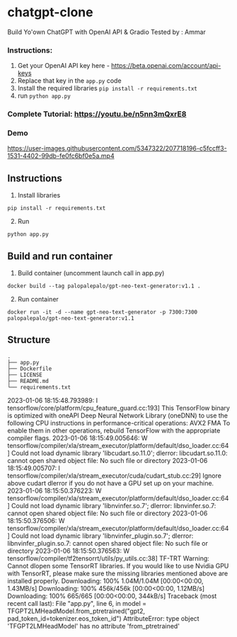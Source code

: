 # chatgpt-clone
Build Yo'own ChatGPT with OpenAI API &amp; Gradio Tested by : Ammar

### Instructions:

1. Get your OpenAI API key here - https://beta.openai.com/account/api-keys
2. Replace that key in the `app.py` code 
3. Install the required libraries `pip install -r requirements.txt` 
4. run `python app.py` 

### Complete Tutorial: https://youtu.be/n5nn3mQxrE8

### Demo

https://user-images.githubusercontent.com/5347322/207718196-c5fccff3-1531-4402-99db-fe0fc6bf0e5a.mp4

## Instructions

1. Install libraries

```
pip install -r requirements.txt
```

2. Run

```
python app.py
```

## Build and run container

1. Build container (uncomment launch call in app.py)

```
docker build --tag palopalepalo/gpt-neo-text-generator:v1.1 .
```

2. Run container

```
docker run -it -d --name gpt-neo-text-generator -p 7300:7300  palopalepalo/gpt-neo-text-generator:v1.1
```

## Structure

```
.
├── app.py
├── Dockerfile
├── LICENSE
├── README.md
└── requirements.txt
```



2023-01-06 18:15:48.793989: I tensorflow/core/platform/cpu_feature_guard.cc:193] This TensorFlow binary is optimized with oneAPI Deep Neural Network Library (oneDNN) to use the following CPU instructions in performance-critical operations:  AVX2 FMA
To enable them in other operations, rebuild TensorFlow with the appropriate compiler flags.
2023-01-06 18:15:49.005646: W tensorflow/compiler/xla/stream_executor/platform/default/dso_loader.cc:64] Could not load dynamic library 'libcudart.so.11.0'; dlerror: libcudart.so.11.0: cannot open shared object file: No such file or directory
2023-01-06 18:15:49.005707: I tensorflow/compiler/xla/stream_executor/cuda/cudart_stub.cc:29] Ignore above cudart dlerror if you do not have a GPU set up on your machine.
2023-01-06 18:15:50.376223: W tensorflow/compiler/xla/stream_executor/platform/default/dso_loader.cc:64] Could not load dynamic library 'libnvinfer.so.7'; dlerror: libnvinfer.so.7: cannot open shared object file: No such file or directory
2023-01-06 18:15:50.376506: W tensorflow/compiler/xla/stream_executor/platform/default/dso_loader.cc:64] Could not load dynamic library 'libnvinfer_plugin.so.7'; dlerror: libnvinfer_plugin.so.7: cannot open shared object file: No such file or directory
2023-01-06 18:15:50.376563: W tensorflow/compiler/tf2tensorrt/utils/py_utils.cc:38] TF-TRT Warning: Cannot dlopen some TensorRT libraries. If you would like to use Nvidia GPU with TensorRT, please make sure the missing libraries mentioned above are installed properly.
Downloading: 100% 1.04M/1.04M [00:00<00:00, 1.43MB/s]
Downloading: 100% 456k/456k [00:00<00:00, 1.12MB/s]
Downloading: 100% 665/665 [00:00<00:00, 344kB/s]
Traceback (most recent call last):
  File "app.py", line 6, in <module>
    model = TFGPT2LMHeadModel.from_ptretrained("gpt2, pad_token_id=tokenizer.eos_token_id")
AttributeError: type object 'TFGPT2LMHeadModel' has no attribute 'from_ptretrained'